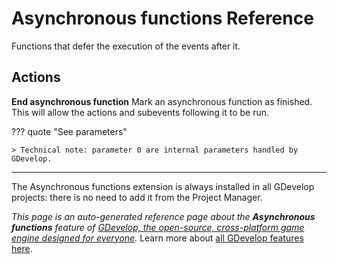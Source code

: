 # Asynchronous functions Reference

Functions that defer the execution of the events after it. 

## Actions

**End asynchronous function**
Mark an asynchronous function as finished. This will allow the actions and subevents following it to be run.

??? quote "See parameters"



    > Technical note: parameter 0 are internal parameters handled by GDevelop.





---

The Asynchronous functions extension is always installed in all GDevelop projects: there is no need to add it from the Project Manager.

*This page is an auto-generated reference page about the **Asynchronous functions** feature of [GDevelop, the open-source, cross-platform game engine designed for everyone](https://gdevelop.io/).* Learn more about [all GDevelop features here](/gdevelop5/all-features).